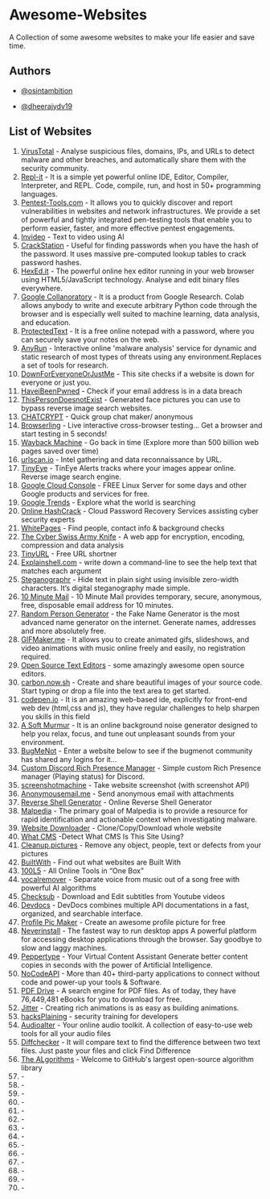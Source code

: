 # Awesome-Websites
A Collection of some awesome websites to make your life easier and save time.

## Authors

- [@osintambition](https://github.com/osintambition)

- [@dheerajydv19](https://github.com/dheerajydv19)

## List of Websites

1. [VirusTotal](https://www.virustotal.com/gui/home/url) - Analyse suspicious files, domains, IPs, and URLs to detect malware and other breaches, and automatically share them with the security community.
2. [Repl-it](https://replit.com/) - It is a simple yet powerful online IDE, Editor, Compiler, Interpreter, and REPL. Code, compile, run, and host in 50+ programming languages.
3. [Pentest-Tools.com](https://pentest-tools.com/) - It allows you to quickly discover and report vulnerabilities in websites and network infrastructures. We provide a set of powerful and tightly integrated pen-testing tools that enable you to perform easier, faster, and more effective pentest engagements.
4. [Invideo](https://invideo.io/) - Text to video using AI
5. [CrackStation](https://crackstation.net/) - Useful for finding passwords when you have the hash of the password. It uses massive pre-computed lookup tables to crack password hashes.
6. [HexEd.it](https://hexed.it/) - The powerful online hex editor running in your web browser using HTML5/JavaScript technology. Analyse and edit binary files everywhere.
7. [Google Collanoratory](https://colab.research.google.com/) - It is a product from Google Research. Colab allows anybody to write and execute arbitrary Python code through the browser and is especially well suited to machine learning, data analysis, and education.
8. [ProtectedText](https://www.protectedtext.com/) - It is a free online notepad with a password, where you can securely save your notes on the web.
9. [AnyRun](https://app.any.run/) - Interactive online 'malware analysis' service for dynamic and static research of most types of threats using any environment.Replaces a set of tools for research.
10. [DownForEveryoneOrJustMe](https://downforeveryoneorjustme.com/) - This site checks if a website is down for everyone or just you.
11. [HaveiBeenPwned](https://haveibeenpwned.com/) - Check if your email address is in a data breach
12. [ThisPersonDoesnotExist](https://thispersondoesnotexist.com/) - Generated face pictures you can use to bypass reverse image search websites.
13. [CHATCRYPT](https://client.chatcrypt.com/) - Quick group chat maker/ anonymous
14. [Browserling](https://www.browserling.com/) - Live interactive cross-browser testing... Get a browser and start testing in 5 seconds!
15. [Wayback Machine](https://web.archive.org/) - Go back in time (Explore more than 500 billion web pages saved over time)
16. [urlscan.io](https://urlscan.io/) - Intel gathering and data reconnaissance by URL.
17. [TinyEye](https://tineye.com/) - TinEye Alerts tracks where your images appear online. Reverse image search engine.
18. [Google Cloud Console](https://console.cloud.google.com) - FREE Linux Server for some days and other Google products and services for free.
19. [Google Trends](https://trends.google.com/trends/?geo=IN) - Explore what the world is searching
20. [Online HashCrack](https://www.onlinehashcrack.com/) - Cloud Password Recovery Services
assisting cyber security experts
21. [WhitePages](https://www.whitepages.com/) - Find people, contact info & background checks
22. [The Cyber Swiss Army Knife](https://gchq.github.io/CyberChef/) - A web app for encryption, encoding, compression and data analysis
23. [TinyURL](https://tiny.cc/) - Free URL shortner
24. [Explainshell.com](https://explainshell.com/) - write down a command-line to see the help text that matches each argument
25. [Steganographr](https://neatnik.net/steganographr/) - Hide text in plain sight using invisible zero-width characters. It’s digital steganography made simple.
26. [10 Minute Mail](https://10minemail.com/) - 10 Minute Mail provides temporary, secure, anonymous, free, disposable email address for 10 minutes.
27. [Random Person Generator](https://www.fakepersongenerator.com/) - the Fake Name Generator is the most advanced name generator on the internet. Generate names, addresses and more absolutely free.
28. [GIFMaker.me](https://gifmaker.me/) - It allows you to create animated gifs, slideshows, and video animations with music online freely and easily, no registration required.
29. [Open Source Text Editors](https://github.com/collections/text-editors) - some amazingly awesome open source editors.
30. [carbon.now.sh](https://carbon.now.sh/) - Create and share beautiful images of your source code. Start typing or drop a file into the text area to get started.
31. [codepen.io](https://codepen.io/) - It is an amazing web-based ide, explicitly for front-end web dev (html,css and js), they have regular challenges to help sharpen you skills in this field
32. [A Soft Murmur](https://asoftmurmur.com/) - It is an online background noise generator designed to help you relax, focus, and tune out unpleasant sounds from your environment.
33. [BugMeNot](https://bugmenot.com/) - Enter a website below to see if the bugmenot community has shared any logins for it...
34. [Custom Discord Rich Presence Manager](https://github.com/maximmax42/Discord-CustomRP) - Simple custom Rich Presence manager (Playing status) for Discord.
35. [screenshotmachine](https://www.screenshotmachine.com/) -  Take website screenshot (with screenshot API)
36. [Anonymousemail.me](https://anonymousemail.me/) - Send anonymous email with attachments
37. [Reverse Shell Generator](https://www.revshells.com/) - Online Reverse Shell Generator
38. [Malpedia](https://malpedia.caad.fkie.fraunhofer.de/) - The primary goal of Malpedia is to provide a resource for rapid identification and actionable context when investigating malware.
39. [Website Downloader](https://www6.waybackmachinedownloader.com/website-downloader-online/) - Clone/Copy/Download whole website
40. [What CMS](https://whatcms.org/) -Detect What CMS Is This Site Using?
41. [Cleanup.pictures](https://cleanup.pictures/) - Remove any object, people, text or defects from your pictures
42. [BuiltWith](https://builtwith.com/) - Find out what websites are Built With
43. [100L5](https://10015.io/) - All Online Tools in “One Box”
44. [vocalremover](https://vocalremover.org/) - Separate voice from music out of a song free with powerful AI algorithms
45. [Checksub](https://download.checksub.com/) - Download and Edit subtitles from Youtube videos
46. [Devdocs](https://devdocs.io/) - DevDocs combines multiple API documentations in a fast, organized, and searchable interface.
47. [Profile Pic Maker](https://pfpmaker.com/) - Create an awesome profile picture for free
48. [Neverinstall](https://neverinstall.com/en-IN) - The fastest way to run desktop apps A powerful platform for accessing desktop applications through the browser. Say goodbye to slow and laggy machines.
49. [Peppertype](https://www.peppercontent.io/peppertype-ai/) - Your Virtual Content Assistant Generate better content copies in seconds with the power of Artificial Intelligence.
50. [NoCodeAPI](https://nocodeapi.com/marketplace/) - More than 40+ third-party applications to connect without code and power-up your tools & Software.
51. [PDF Drive](https://www.pdfdrive.com/) - A search engine for PDF files. As of today, they have 76,449,481 eBooks for you to download for free.
52. [Jitter](https://jitter.video/) - Creating rich animations is as easy as building animations.
53. [hacksPlaining](https://www.hacksplaining.com/) - security training for developers
54. [Audioalter](https://audioalter.com/) - Your online audio toolkit. A collection of easy-to-use web tools for all your audio files
55. [Diffchecker](https://www.diffchecker.com/) - It will compare text to find the difference between two text files. Just paste your files and click Find Difference
56. [The ALgorithms](https://the-algorithms.com/) - Welcome to GitHub's largest open-source algorithm library
57. []() -
58. []() -
59. []() -
60. []() -
61. []() -
62. []() -
63. []() -
64. []() -
65. []() -
66. []() -
67. []() -
68. []() -
69. []() -
70. []() - 
